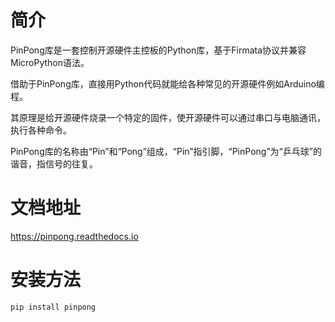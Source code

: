 # 简介

PinPong库是一套控制开源硬件主控板的Python库，基于Firmata协议并兼容MicroPython语法。

借助于PinPong库，直接用Python代码就能给各种常见的开源硬件例如Arduino编程。

其原理是给开源硬件烧录一个特定的固件，使开源硬件可以通过串口与电脑通讯，执行各种命令。

PinPong库的名称由“Pin”和“Pong”组成，“Pin”指引脚，“PinPong”为“乒乓球”的谐音，指信号的往复。

# 文档地址
https://pinpong.readthedocs.io


# 安装方法
```
pip install pinpong
```